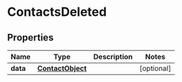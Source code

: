 
# ContactsDeleted

## Properties
Name | Type | Description | Notes
------------ | ------------- | ------------- | -------------
**data** | [**ContactObject**](ContactObject.md) |  |  [optional]



